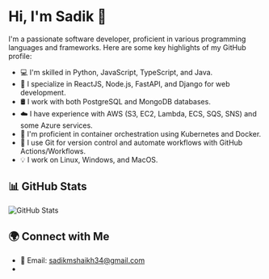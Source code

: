 # Hi, I'm Sadik 👋

I'm a passionate software developer, proficient in various programming languages and frameworks. Here are some key highlights of my GitHub profile:

- 💻 I'm skilled in Python, JavaScript, TypeScript, and Java.
- 🚀 I specialize in ReactJS, Node.js, FastAPI, and Django for web development.
- 🛢️ I work with both PostgreSQL and MongoDB databases.
- ☁️ I have experience with AWS (S3, EC2, Lambda, ECS, SQS, SNS) and some Azure services.
- 🐳 I'm proficient in container orchestration using Kubernetes and Docker.
- 📜 I use Git for version control and automate workflows with GitHub Actions/Workflows.
- 💡 I work on Linux, Windows, and MacOS.

## 📊 GitHub Stats

![GitHub Stats](https://github-readme-stats.vercel.app/api?username=de-sadik&show_icons=true&count_private=true)


## 🌍 Connect with Me

- 📧 Email: sadikmshaikh34@gmail.com
-

